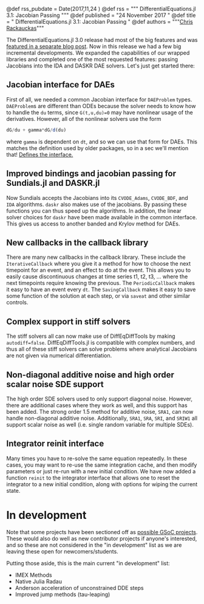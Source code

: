 @def rss_pubdate = Date(2017,11,24 )
@def rss = """ DifferentialEquations.jl 3.1: Jacobian Passing """
@def published = "24 November 2017  "
@def title = " DifferentialEquations.jl 3.1: Jacobian Passing "
@def authors = """<a href="https://github.com/ChrisRackauckas">Chris Rackauckas</a>"""  


The DifferentialEquations.jl 3.0 release had most of the big features and was
[featured in a separate blog post](https://www.stochasticlifestyle.com/differentialequations-jl-3-0-roadmap-4-0/).
Now in this release we had a few big incremental developments. We expanded
the capabilities of our wrapped libraries and completed one of the most
requested features: passing Jacobians into the IDA and DASKR DAE solvers.
Let's just get started there:

## Jacobian interface for DAEs

First of all, we needed a common Jacobian interface for `DAEProblem` types.
`DAEProblem`s are different than ODEs because the solver needs to know how
to handle the `du` terms, since `G(t,u,du)=0` may have nonlinear usage of the
derivatives. However, all of the nonlinear solvers use the form

```julia
dG/du + gamma*dG/d(du)
```

where `gamma` is dependent on `dt`, and so we can use that form for DAEs.
This matches the definition used by older packages, so in a sec we'll mention
that! [Defines the interface.](https://docs.juliadiffeq.org/latest/features/performance_overloads)

## Improved bindings and jacobian passing for Sundials.jl and DASKR.jl

Now Sundials accepts the Jacobians into its `CVODE_Adams`, `CVODE_BDF`, and
`IDA` algorithms. `daskr` also makes use of the jacobians. By passing these
functions you can thus speed up the algorithms. In addition, the linear solver
choices for `daskr` have been made available in the common interface. This gives
us access to another banded and Krylov method for DAEs.

## New callbacks in the callback library

There are many new callbacks in the callback library. These include the
`IterativeCallback` where you give it a method for how to choose the next
timepoint for an event, and an effect to do at the event. This allows you
to easily cause discontinuous changes at time series t1, t2, t3, ... where the
next timepoints require knowing the previous. The `PeriodicCallback` makes it
easy to have an event every `dt`. The `SavingCallback` makes it easy to save
some function of the solution at each step, or via `saveat` and other similar
controls.

## Complex support in stiff solvers

The stiff solvers all can now make use of DiffEqDiffTools by making `autodiff=false`.
DiffEqDiffTools.jl is compatible with complex numbers, and thus all of these stiff
solvers can solve problems where analytical Jacobians are not given via numerical
differentiation.

## Non-diagonal additive noise and high order scalar noise SDE support

The high order SDE solvers used to only support diagonal noise. However, there
are additional cases where they work as well, and this support has been added.
The strong order 1.5 method for additive noise, `SRA1`, can now handle non-diagonal
additive noise. Additionally, `SRA1`, `SRA`, `SRI`, and `SRIW1` all support
scalar noise as well (i.e. single random variable for multiple SDEs).

## Integrator reinit interface

Many times you have to re-solve the same equation repeatedly. In these cases,
you may want to re-use the same integration cache, and then modify parameters
or just re-run with a new initial condition. We have now added a function
`reinit` to the integrator interface that allows one to reset the integrator
to a new initial condition, along with options for wiping the current state.

# In development

Note that some projects have been sectioned off as
[possible GSoC projects](https://sciml.ai/soc/projects/diffeq.html).
These would also do well as new contributor projects if anyone's interested, and
so these are not considered in the "in development" list as we are leaving these
open for newcomers/students.

Putting those aside, this is the main current "in development" list:

- IMEX Methods
- Native Julia Radau
- Anderson acceleration of unconstrained DDE steps
- Improved jump methods (tau-leaping)
